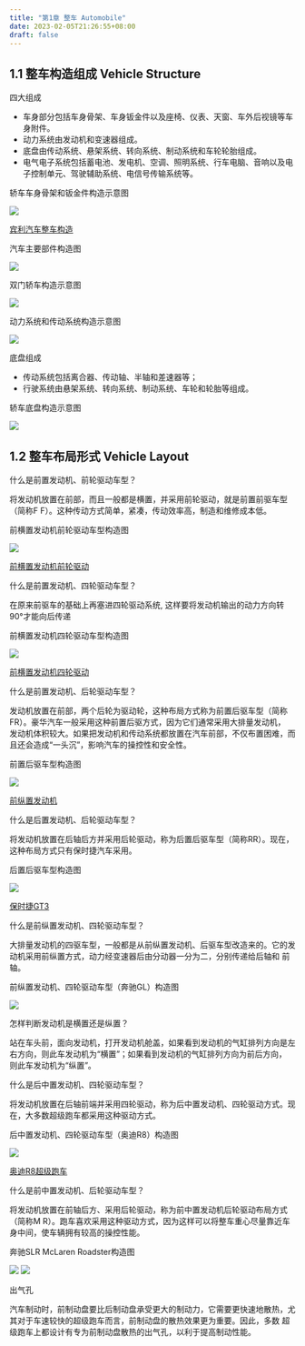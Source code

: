 ```yaml
---
title: "第1章 整车 Automobile"
date: 2023-02-05T21:26:55+08:00
draft: false
---
```


## 1.1 整车构造组成 Vehicle Structure

四大组成

- 车身部分包括车身骨架、车身钣金件以及座椅、仪表、天窗、车外后视镜等车身附件。
- 动力系统由发动机和变速器组成。
- 底盘由传动系统、悬架系统、转向系统、制动系统和车轮轮胎组成。
- 电气电子系统包括蓄电池、发电机、空调、照明系统、行车电脑、音响以及电子控制单元、驾驶辅助系统、电信号传输系统等。

轿车车身骨架和钣金件构造示意图

![](https://res.weread.qq.com/wrepub/epub_26688761_3)

[宾利汽车整车构造](http://new-play.tudou.com/v/868417704.html?spm=a2hzp.8253869.0.0)

汽车主要部件构造图

![](https://res.weread.qq.com/wrepub/epub_26688761_5)

双门轿车构造示意图

![](https://res.weread.qq.com/wrepub/epub_26688761_6)

动力系统和传动系统构造示意图

![](https://res.weread.qq.com/wrepub/epub_26688761_7)

底盘组成

- 传动系统包括离合器、传动轴、半轴和差速器等；
- 行驶系统由悬架系统、转向系统、制动系统、车轮和轮胎等组成。

轿车底盘构造示意图

![](https://res.weread.qq.com/wrepub/epub_26688761_8)

## 1.2 整车布局形式 Vehicle Layout

什么是前置发动机、前轮驱动车型？

将发动机放置在前部，而且一般都是横置，并采用前轮驱动，就是前置前驱车型（简称F F）。这种传动方式简单，紧凑，传动效率高，制造和维修成本低。

前横置发动机前轮驱动车型构造图

![](https://res.weread.qq.com/wrepub/epub_26688761_9)

[前横置发动机前轮驱动](http://v.youku.com/v_show/id_XMTQ4MTczODU3Mg==.html?from=s1.8-1-1.2)

什么是前置发动机、四轮驱动车型？

在原来前驱车的基础上再塞进四轮驱动系统, 这样要将发动机输出的动力方向转90°才能向后传递

前横置发动机四轮驱动车型构造图

![](https://res.weread.qq.com/wrepub/epub_26688761_11)

[前横置发动机四轮驱动](https://m.youku.com/video/id_XMTQ4MTczODUyNA==.html?from=s1.8-1-1.2)

什么是前置发动机、后轮驱动车型？

发动机放置在前部，两个后轮为驱动轮，这种布局方式称为前置后驱车型（简称FR）。豪华汽车一般采用这种前置后驱方式，因为它们通常采用大排量发动机，
发动机体积较大。如果把发动机和传动系统都放置在汽车前部，不仅布置困难，而且还会造成“一头沉”，影响汽车的操控性和安全性。

前置后驱车型构造图

![](https://res.weread.qq.com/wrepub/epub_26688761_13)

[前纵置发动机](http://v.youku.com/v_show/id_XMTQ4MTczODQ5Ng==.html?from=s1.8-1-1.2)

什么是后置发动机、后轮驱动车型？

将发动机放置在后轴后方并采用后轮驱动，称为后置后驱车型（简称RR）。现在，这种布局方式只有保时捷汽车采用。

后置后驱车型构造图

![](https://res.weread.qq.com/wrepub/epub_26688761_16)

[保时捷GT3](http://v.youku.com/v_show/id_XMTQ4MTczODUzMg==.html?beta&)

什么是前纵置发动机、四轮驱动车型？

大排量发动机的四驱车型，一般都是从前纵置发动机、后驱车型改造来的。它的发动机采用前纵置方式，动力经变速器后由分动器一分为二，分别传递给后轴和
前轴。

前纵置发动机、四轮驱动车型（奔驰GL）构造图

![](https://res.weread.qq.com/wrepub/epub_26688761_17)

怎样判断发动机是横置还是纵置？

站在车头前，面向发动机，打开发动机舱盖，如果看到发动机的气缸排列方向是左右方向，则此车发动机为“横置”；如果看到发动机的气缸排列方向为前后方向，
则此车发动机为“纵置”。

什么是后中置发动机、四轮驱动车型？

将发动机放置在后轴前端并采用四轮驱动，称为后中置发动机、四轮驱动方式。现在，大多数超级跑车都采用这种驱动方式。

后中置发动机、四轮驱动车型（奥迪R8）构造图

![](https://res.weread.qq.com/wrepub/epub_26688761_18)

[奥迪R8超级跑车](http://v.youku.com/v_show/id_XMTQ4MTczODU2NA==.html?from=s1.8-1-1.2)

什么是前中置发动机、后轮驱动车型？

将发动机放置在前轴后方、采用后轮驱动，称为前中置发动机后轮驱动布局方式（简称M R）。跑车喜欢采用这种驱动方式，因为这样可以将整车重心尽量靠近车
身中间，使车辆拥有较高的操控性能。

奔驰SLR McLaren Roadster构造图

![](https://res.weread.qq.com/wrepub/epub_26688761_20)
![](https://res.weread.qq.com/wrepub/epub_26688761_21)

出气孔

汽车制动时，前制动盘要比后制动盘承受更大的制动力，它需要更快速地散热，尤其对于车速较快的超级跑车而言，前制动盘的散热效果更为重要。因此，多数
超级跑车上都设计有专为前制动盘散热的出气孔，以利于提高制动性能。
